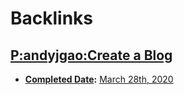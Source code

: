 
# Backlinks
## [P:andyjgao:Create a Blog](<P:andyjgao:Create a Blog.md>)
- **[Completed Date](<Completed Date.md>):** [March 28th, 2020](<March 28th, 2020.md>)

